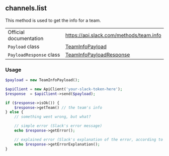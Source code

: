 ## channels.list

This method is used to get the info for a team.

| | |
|-------------------------|---------------------------------------------------------------------------------------------------------------------------------|
| Official documentation  | https://api.slack.com/methods/team.info                                                                                         |
| `Payload` class         | [TeamInfoPayload](https://github.com/cleentfaar/slack/blob/master/src/CL/Slack/Payload/TeamInfoPayload.php)                     |
| `PayloadResponse` class | [TeamInfoPayloadResponse](https://github.com/cleentfaar/slack/blob/master/src/CL/Slack/Payload/TeamInfoPayloadResponse.php)     |


### Usage

```php
$payload = new TeamInfoPayload();

$apiClient = new ApiClient('your-slack-token-here');
$response  = $apiClient->send($payload);

if ($response->isOk()) {
    $response->getTeam() // the team's info
} else {
    // something went wrong, but what?

    // simple error (Slack's error message)
    echo $response->getError();

    // explained error (Slack's explanation of the error, according to the documentation)
    echo $response->getErrorExplanation();
}
```
